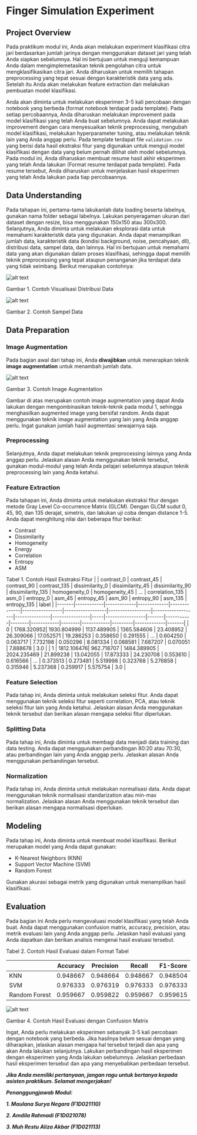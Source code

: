 # Finger Simulation Experiment

## Project Overview

Pada praktikum modul ini, Anda akan melakukan experiment klasifikasi citra jari berdasarkan jumlah jarinya dengan menggunakan dataset jari yang telah Anda siapkan sebelumnya. Hal ini bertujuan untuk menguji kemampuan Anda dalam mengimplemetasikan teknik pengolahan citra untuk mengklasifikasikan citra jari. Anda diharuskan untuk memilih tahapan preprocessing yang tepat sesuai dengan karakteristik data yang ada. Setelah itu Anda akan melakukan feature extraction dan melakukan pembuatan model klasifikasi.

Anda akan diminta untuk melakukan eksperimen 3-5 kali percobaan dengan notebook yang berbeda (format notebook terdapat pada template). Pada setiap percobaannya, Anda diharuskan melakukan improvement pada model klasifikasi yang telah Anda buat sebelumnya. Anda dapat melakukan improvement dengan cara menyesuaikan teknik preprocessing, mengubah model klasifikasi, melakukan hyperparameter tuning, atau melakukan teknik lain yang Anda anggap perlu. Pada template terdapat file `validation.csv` yang berisi data hasil ekstraksi fitur yang digunakan untuk menguji model klasifikasi dengan data yang belum pernah dilihat oleh model sebelumnya. Pada modul ini, Anda diharuskan membuat resume hasil akhir eksperimen yang telah Anda lakukan (Format resume terdapat pada template). Pada resume tersebut, Anda diharuskan untuk menjelaskan hasil eksperimen yang telah Anda lakukan pada tiap percobaannya.

## Data Understanding

Pada tahapan ini, pertama-tama lakukanlah data loading beserta labelnya, gunakan nama folder sebagai labelnya. Lakukan penyeragaman ukuran dari dataset dengan resize, bisa menggunakan 150x150 atau 300x300. Selanjutnya, Anda diminta untuk melakukan eksplorasi data untuk memahami karakteristik data yang digunakan. Anda dapat menampilkan jumlah data, karakteristik data (kondisi background, noise, pencahyaan, dll), distribusi data, sampel data, dan lainnya. Hal ini bertujuan untuk memahami data yang akan digunakan dalam proses klasifikasi, sehingga dapat memilih teknik preprocessing yang tepat ataupun penanganan jika terdapat data yang tidak seimbang. Berikut merupakan contohnya:

![alt text](https://github.com/Digital-Image-Processing-2024/Jurnal-Modul-6/blob/main/module%20source/image-0.png?raw=true)

Gambar 1. Contoh Visualisasi Distribusi Data

![alt text](https://github.com/Digital-Image-Processing-2024/Jurnal-Modul-6/blob/main/module%20source/image-1.png?raw=true)

Gambar 2. Contoh Sampel Data

## Data Preparation

### Image Augmentation

Pada bagian awal dari tahap ini, Anda **diwajibkan** untuk menerapkan teknik **image augmentation** untuk menambah jumlah data.

![alt text](https://github.com/Digital-Image-Processing-2024/Jurnal-Modul-6/blob/main/module%20source/image-2.png?raw=true)

Gambar 3. Contoh Image Augmentation

Gambar di atas merupakan contoh image augmentation yang dapat Anda lakukan dengan mengombinasikan teknik-teknik pada modul 1, sehingga menghasilkan augmented image yang bersifat random. Anda dapat menggunakan teknik image augmentation yang lain yang Anda anggap perlu. Ingat gunakan jumlah hasil augmentasi sewajarnya saja.

### Preprocessing

Selanjutnya, Anda dapat melakukan teknik preprocessing lainnya yang Anda anggap perlu. Jelaskan alasan Anda menggunakan teknik tersebut, gunakan modul-modul yang telah Anda pelajari sebelumnya ataupun teknik preprocessing lain yang Anda ketahui.

### Feature Extraction

Pada tahapan ini, Anda diminta untuk melakukan ekstraksi fitur dengan metode Gray Level Co-occurrence Matrix (GLCM). Dengan GLCM sudut 0, 45, 90, dan 135 derajat, simetris, dan lakukan uji coba dengan distance 1-5. Anda dapat menghitung nilai dari beberapa fitur berikut:

- Contrast
- Dissimilarity
- Homogeneity
- Energy
- Correlation
- Entropy
- ASM

Tabel 1. Contoh Hasil Ekstraksi Fitur
| | contrast_0 | contrast_45 | contrast_90 | contrast_135 | dissimilarity_0 | dissimilarity_45 | dissimilarity_90 | dissimilarity_135 | homogeneity_0 | homogeneity_45 | ... | correlation_135 | asm_0 | entropy_0 | asm_45 | entropy_45 | asm_90 | entropy_90 | asm_135 | entropy_135 | label |
|-------|------------|-------------|-------------|--------------|-----------------|------------------|------------------|-------------------|---------------|----------------|-----|-----------------|-------|-----------|--------|------------|--------|------------|---------|-------------|-------|
| 0 | 1768.320952| 1930.804999 | 1137.489905 | 1365.584606 | 23.408952 | 26.309066 | 17.052571 | 19.286253 | 0.358650 | 0.291555 | ... | 0.604250 | 0.063717 | 7.732198 | 0.050296 | 8.081334 | 0.088581 | 7.687207 | 0.070051 | 7.888678 | 3.0 |
| 1 | 1812.106476| 962.718707 | 1484.389905 | 2024.235469 | 21.899238 | 13.042055 | 17.873333 | 24.230708 | 0.553610 | 0.616566 | ... | 0.373513 | 0.273481 | 5.519998 | 0.323768 | 5.276858 | 0.315946 | 5.237368 | 0.259917 | 5.575754 | 3.0 |

### Feature Selection

Pada tahap ini, Anda diminta untuk melakukan seleksi fitur. Anda dapat menggunakan teknik seleksi fitur seperti correlation, PCA, atau teknik seleksi fitur lain yang Anda ketahui. Jelaskan alasan Anda menggunakan teknik tersebut dan berikan alasan mengapa seleksi fitur diperlukan.

### Splitting Data

Pada tahap ini, Anda diminta untuk membagi data menjadi data training dan data testing. Anda dapat menggunakan perbandingan 80:20 atau 70:30, atau perbandingan lain yang Anda anggap perlu. Jelaskan alasan Anda menggunakan perbandingan tersebut.

### Normalization

Pada tahap ini, Anda diminta untuk melakukan normalisasi data. Anda dapat menggunakan teknik normalisasi standarization atau min-max normalization. Jelaskan alasan Anda menggunakan teknik tersebut dan berikan alasan mengapa normalisasi diperlukan.

## Modeling

Pada tahap ini, Anda diminta untuk membuat model klasifikasi. Berikut merupakan model yang Anda dapat gunakan:

- K-Nearest Neighbors (KNN)
- Support Vector Machine (SVM)
- Random Forest

Gunakan akurasi sebagai metrik yang digunakan untuk menampilkan hasil klasifikasi.

## Evaluation

Pada bagian ini Anda perlu mengevaluasi model klasifikasi yang telah Anda buat. Anda dapat menggunakan confusion matrix, accuracy, precision, atau metrik evaluasi lain yang Anda anggap perlu. Jelaskan hasil evaluasi yang Anda dapatkan dan berikan analisis mengenai hasil evaluasi tersebut.

Tabel 2. Contoh Hasil Evaluasi dalam Format Tabel

|               | Accuracy | Precision | Recall   | F1-Score |
| ------------- | -------- | --------- | -------- | -------- |
| KNN           | 0.948667 | 0.948664  | 0.948667 | 0.948504 |
| SVM           | 0.976333 | 0.976319  | 0.976333 | 0.976333 |
| Random Forest | 0.959667 | 0.959822  | 0.959667 | 0.959615 |

![alt text](https://github.com/Digital-Image-Processing-2024/Jurnal-Modul-6/blob/main/module%20source/image-3.png?raw=true)

Gambar 4. Contoh Hasil Evaluasi dengan Confusion Matrix

Ingat, Anda perlu melakukan eksperimen sebanyak 3-5 kali percobaan dengan notebook yang berbeda. Jika hasilnya belum sesuai dengan yang diharapkan, jelaskan alasan mengapa hal tersebut terjadi dan apa yang akan Anda lakukan selanjutnya. Lakukan perbandingan hasil eksperimen dengan eksperimen yang Anda lakukan sebelumnya. Jelaskan perbedaan hasil eksperimen tersebut dan apa yang menyebabkan perbedaan tersebut.

_**Jika Anda memiliki pertanyaan, jangan ragu untuk bertanya kepada asisten praktikum. Selamat mengerjakan!**_

_**Penanggungjawab Modul:**_

_**1. Maulana Surya Negara (F1D021110)**_

_**2. Amdila Rahmadi (F1D021078)**_

_**3. Muh Restu Aliza Akbar (F1D021113)**_
